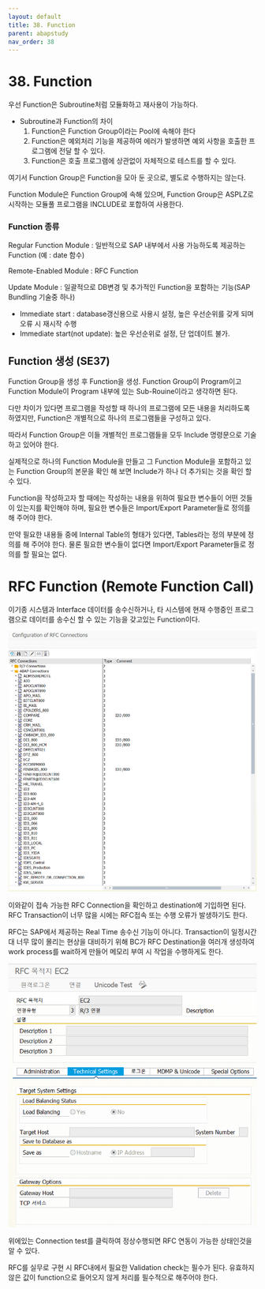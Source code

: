 ```yaml
---
layout: default
title: 38. Function
parent: abapstudy
nav_order: 38
---
```


# 38. Function

우선 Function은 Subroutine처럼 모듈화하고 재사용이 가능하다.

- Subroutine과 Function의 차이
  1. Function은 Function Group이라는 Pool에 속해야 한다
  2. Function은 예외처리 기능을 제공하여 에러가 발생하면 예외 사항을 호출한 프로그램에 전달 할 수 있다.
  3. Function은 호출 프로그램에 상관없이 자체적으로 테스트를 할 수 있다.

여기서 Function Group은 Function을 모아 둔 곳으로, 별도로 수행하지는 않는다.

Function Module은 Function Group에 속해 있으며, Function Group은 ASPLZ로 시작하는 모듈풀 프로그램을 INCLUDE로 포합하여 사용한다.

### Function 종류

Regular Function Module : 일반적으로 SAP 내부에서 사용 가능하도록 제공하는 Function (예 : date 함수)

Remote-Enabled Module : RFC Function

Update Module : 일괄적으로 DB변경 및 추가적인 Function을 포함하는 기능(SAP Bundling 기술중 하나)
- Immediate start : database갱신용으로 사용시 설정, 높은 우선순위를 갖게 되며 오류 시 재시작 수행
- Immediate start(not update): 높은 우선순위로 설정, 단 업데이트 불가.

## Function 생성 (SE37)

Function Group을 생성 후 Function을 생성. Function Group이 Program이고 Function Module이 Program 내부에 있는 Sub-Rouine이라고 생각하면 된다.

다만 차이가 있다면 프로그램을 작성할 때 하나의 프로그램에 모든 내용을 처리하도록 하였지만, Function은 개별적으로 하나의 프로그램들을 구성하고 있다.

따라서 Function Group은 이들 개별적인 프로그램들을 모두 Include 명령문으로 기술하고 있어야 한다. 

실제적으로 하나의 Function Module을 만들고 그 Function Module을 포함하고 있는 Function Group의 본문을 확인 해 보면 Include가 하나 더 추가되는 것을 확인 할 수 있다.

Function을 작성하고자 할 때에는 작성하는 내용을 위하여 필요한 변수들이 어떤 것들이 있는지를 확인해야 하며, 필요한 변수들은 Import/Export Parameter들로 정의를 해 주어야 한다.

만약 필요한 내용들 중에 Internal Table의 형태가 있다면, Tables라는 정의 부분에 정의를 해 주어야 한다. 물론 필요한 변수들이 없다면 Import/Export Parameter들로 정의를 할 필요는 없다.

# RFC Function (Remote Function Call)

이기종 시스템과 Interface 데이터를 송수신하거나, 타 시스템에 현재 수행중인 프로그램으로 데이터를 송수신 할 수 있는 기능을 갖고있는 Function이다.

![Untitled](./abapstudy_img/abapstudy_64.png)

이와같이 접속 가능한 RFC Connection을 확인하고 destination에 기입하면 된다. RFC Transaction이 너무 많을 시에는 RFC접속 또는 수행 오류가 발생하기도 한다.

RFC는 SAP에서 제공하는 Real Time 송수신 기능이 아니다. Transaction이 일정시간대 너무 많이 몰리는 현상을 대비하기 위해 BC가 RFC Destination을 여러개 생성하여 work process를 wait하게 만들어 메모리 부여 시 작업을 수행하게도 한다.

![Untitled](./abapstudy_img/abapstudy_65.png)

위에있는 Connection test를 클릭하여 정상수행되면 RFC 연동이 가능한 상태인것을 알 수 있다.

RFC를 실무로 구현 시 RFC내에서 필요한 Validation check는 필수가 된다. 유효하지 않은 값이 function으로 들어오지 않게 처리를 필수적으로 해주어야 한다.
